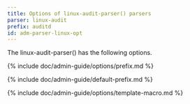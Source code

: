 ```yaml
---
title: Options of linux-audit-parser() parsers
parser: linux-audit
prefix: auditd
id: adm-parser-linux-opt
---
```


The linux-audit-parser() has the following options.

{% include doc/admin-guide/options/prefix.md %}

{% include doc/admin-guide/default-prefix.md %}

{% include doc/admin-guide/options/template-macro.md %}
